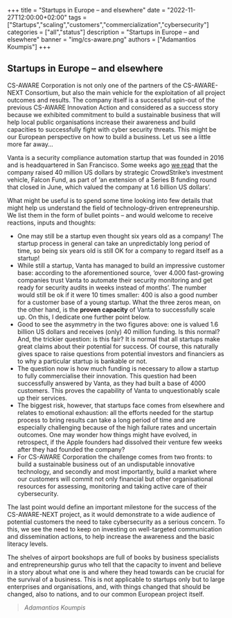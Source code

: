 +++
title = "Startups in Europe – and elsewhere"
date = "2022-11-27T12:00:00+02:00"
tags = ["Startups","scaling","customers","commercialization","cybersecurity"]
categories = ["all","status"]
description = "Startups in Europe – and elsewhere"
banner = "img/cs-aware.png"
authors = ["Adamantios Koumpis"]
+++

## Startups in Europe – and elsewhere

CS-AWARE Corporation is not only one of the partners of the CS-AWARE-NEXT Consortium, but also the main vehicle for the exploitation of all project outcomes and results. The company itself is a successful spin-out of the previous CS-AWARE Innovation Action and considered as a success story because we exhibited commitment to build a sustainable business that will help local public organisations increase their awareness and build capacities to successfully fight with cyber security threats. This might be our European perspective on how to build a business. Let us see a little more far away…

Vanta is a security compliance automation startup that was founded in 2016 and is headquartered in San Francisco. Some weeks ago [we read](https://techcrunch.com/2022/10/12/vanta-lands-40m-to-automate-cybersecurity-compliance/?guccounter=1) that the company raised 40 million US dollars by strategic CrowdStrike’s investment vehicle, Falcon Fund, as part of ‘an extension of a Series B funding round that closed in June, which valued the company at 1.6 billion US dollars’.

What might be useful is to spend some time looking into few details that might help us understand the field of technology-driven entrepreneurship. We list them in the form of bullet points – and would welcome to receive reactions, inputs and thoughts:
- One may still be a startup even thought six years old as a company! The startup process in general can take an unpredictably long period of time, so being six years old is still OK for a company to regard itself as a startup!
- While still a startup, Vanta has managed to build an impressive customer base: according to the aforementioned source, ‘over 4.000 fast-growing companies trust Vanta to automate their security monitoring and get ready for security audits in weeks instead of months’. The number would still be ok if it were 10 times smaller: 400 is also a good number for a customer base of a young startup. What the three zeros mean, on the other hand, is the **proven capacity** of Vanta to successfully scale up. On this, I dedicate one further point below.
- Good to see the asymmetry in the two figures above: one is valued 1.6 billion US dollars and receives (only) 40 million funding. Is this normal? And, the trickier question: is this fair?
It is normal that all startups make great claims about their potential for success. Of course, this naturally gives space to raise questions from potential investors and financiers as to why a particular startup is bankable or not.
- The question now is how much funding is necessary to allow a startup to fully commercialise their innovation. This question had been successfully answered by Vanta, as they had built a base of 4000 customers.  This proves the capability of Vanta to unquestionably scale up their services.
- The biggest risk, however, that startups face comes from elsewhere and relates to emotional exhaustion: all the efforts needed for the startup process to bring results can take a long period of time and are especially challenging because of the high failure rates and uncertain outcomes. One may wonder how things might have evolved, in retrospect, if the Apple founders had dissolved their venture few weeks after they had founded the company?
- For CS-AWARE Corporation the challenge comes from two fronts: to build a sustainable business out of an undisputable innovative technology, and secondly and most importantly, build a market where our customers will commit not only financial but other organisational resources for assessing, monitoring and taking active care of their cybersecurity.

The last point would define an important milestone for the success of the CS-AWARE-NEXT project, as it would demonstrate to a wide audience of potential customers the need to take cybersecurity as a serious concern. To this, we see the need to keep on investing on well-targeted communication and dissemination actions, to help increase the awareness and the basic literacy levels.

The shelves of airport bookshops are full of books by business specialists and entrepreneurship gurus who tell that the capacity to invent and believe in a story about what one is and where they head towards can be crucial for the survival of a business. This is not applicable to startups only but to large enterprises and organisations, and, with things changed that should be changed, also to nations, and to our common European project itself.

> *Adamantios Koumpis*